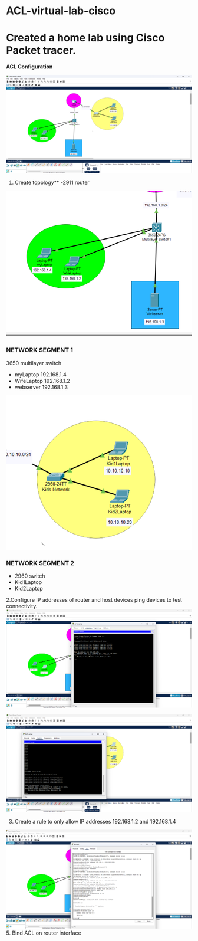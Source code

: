 # ACL-virtual-lab-cisco
# Created a home lab using Cisco Packet tracer.
**ACL Configuration**

![image alt](https://github.com/Salayne/ACL-virtual-lab-cisco/blob/8ab2b0297b506bcb15c84122d84137629083fcf9/Screenshot%202024-12-18%20223455.png)

1. Create topology**
   -2911 router
   
 ![image alt](https://github.com/Salayne/ACL-virtual-lab-cisco/blob/96dc1f6342afb7f85d77545b64240b40ea066cd0/SEGMENT1.png)
### NETWORK SEGMENT 1
3650 multilayer switch
- myLaptop 192.168.1.4
- WifeLaptop 192.168.1.2
- webserver 192.168.1.3

![image alt](https://github.com/Salayne/ACL-virtual-lab-cisco/blob/2f0b4cd9ddf08dca47952612431ac17f3e08a4fa/SEGMENT2.png)
### NETWORK SEGMENT 2
- 2960 switch
- Kid1Laptop
- Kid2Laptop

2.Configure IP addresses of router and host devices ping devices to test connectivity.
![image alt](https://github.com/Salayne/ACL-virtual-lab-cisco/blob/ad2c85dddffe0b7749cab5b79c746ad842798544/Screenshot%202024-12-18%20223554.png)

![image alt](https://github.com/Salayne/ACL-virtual-lab-cisco/blob/cfe3a36b43607992be6da689ebe1b89b67b26cd8/Screenshot%202024-12-18%20223749.png)

3. Create a rule to only allow IP addresses 192.168.1.2 and 192.168.1.4

![image alt](https://github.com/Salayne/ACL-virtual-lab-cisco/blob/d7523797c0a5b87a5b59968a5871f7f14d34efc5/Screenshot%202024-12-18%20224548.png)
5. Bind ACL on router interface


